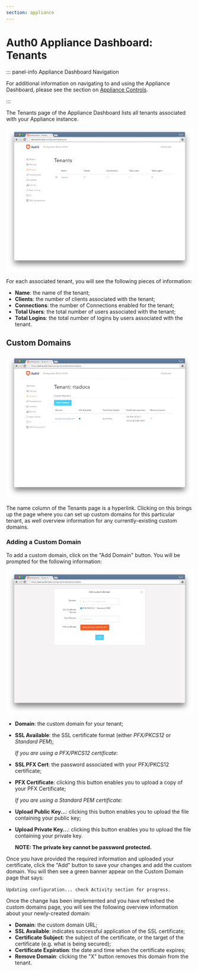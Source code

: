 ```yaml
---
section: appliance
---
```


# Auth0 Appliance Dashboard: Tenants

::: panel-info Appliance Dashboard Navigation

For additional information on navigating to and using the Appliance Dashboard, please see the section on [Appliance Controls](/appliance/dashboard#appliance-controls).

:::

The Tenants page of the Appliance Dashboard lists all tenants associated with your Appliance instance.

![](/media/articles/appliance/dashboard/tenants.png)

For each associated tenant, you will see the following pieces of information:

* **Name**: the name of the tenant;
* **Clients**: the number of clients associated with the tenant;
* **Connections**: the number of Connections enabled for the tenant;
* **Total Users**: the total number of users associated with the tenant;
* **Total Logins**: the total number of logins by users associated with the tenant.

## Custom Domains

![](/media/articles/appliance/dashboard/tenant-custom-domain.png)

The name column of the Tenants page is a hyperlink. Clicking on this brings up the page where you can set up custom domains for this particular tenant, as well overview information for any currently-existing custom domains.

### Adding a Custom Domain

To add a custom domain, click on the "Add Domain" button. You will be prompted for the following information:


![](/media/articles/appliance/dashboard/tenant-add-custom-domain.png)

* **Domain**: the custom domain for your tenant;
* **SSL Available**: the SSL certificate format (either *PFX/PKCS12* or *Standard PEM*);

    *If you are using a PFX/PKCS12 certificate:*
* **SSL PFX Cert**: the password associated with your PFX/PKCS12 certificate;
* **PFX Certificate**: clicking this button enables you to upload a copy of your PFX Certificate;

    *If you are using a Standard PEM certificate:*
* **Upload Public Key...**: clicking this button enables you to upload the file containing your public key;
* **Upload Private Key...**: clicking this button enables you to upload the file containing your private key.

    **NOTE: The private key cannot be password protected.**

Once you have provided the required information and uploaded your certificate, click the "Add" button to save your changes and add the custom domain. You will then see a green banner appear on the Custom Domain page that says:

`Updating configuration... check Activity section for progress.`

Once the change has been implemented and you have refreshed the custom domains page, you will see the following overview information about your newly-created domain:

* **Domain**: the custom domain URL;
* **SSL Available**: indicates successful application of the SSL certificate;
* **Certificate Subject**: the subject of the certificate, or the target of the certificate (e.g. what is being secured);
* **Certificate Expiration**: the date and time when the certificate expires;
* **Remove Domain**: clicking the "X" button removes this domain from the tenant.
